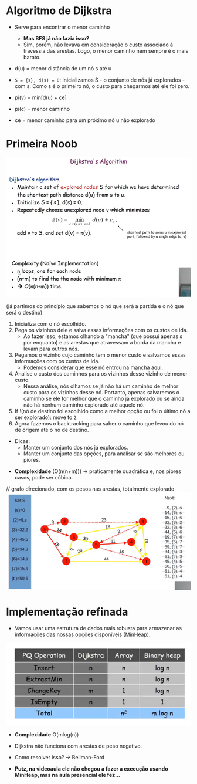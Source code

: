 # Algoritmo de Dijkstra

* Serve para encontrar o menor caminho
    * **Mas BFS já não fazia isso?**
    * Sim, porém, não levava em consideração o custo associado à travessia das arestas. Logo, o menor caminho nem sempre é o mais barato.

* d(u) = menor distância de um nó s até u
* `S = {s}, d(s) = 0`: Inicializamos S - o conjunto de nós já explorados - com s. Como s é o primeiro nó, o custo para chegarmos até ele foi zero.

* pi(v) = min[d(u) + ce]
* pi(c) = menor caminho
* ce = menor caminho para um próximo nó u não explorado

# Primeira Noob

![meh](/P2%20-%20Grafos/me%20de%20ibagens/Aula%2012%20-%20Dijkstra%20algo.png)

(já partimos do princípio que sabemos o nó que será a partida e o nó que será o destino)
1. Inicializa com o nó escolhido.
2. Pega os vizinhos dele e salva essas informações com os custos de ida.
    * Ao fazer isso, estamos olhando a "mancha" (que possui apenas s por enquanto) e as arestas que atravessam a borda da mancha e levam para outros nós.
3. Pegamos o vizinho cujo caminho tem o menor custo e salvamos essas informações com os custos de ida.
    * Podemos considerar que esse nó entrou na mancha aqui.
4. Analise o custo dos caminhos para os vizinhos desse vizinho de menor custo.
    * Nessa análise, nós olhamos se já não há um caminho de melhor custo para os vizinhos desse nó. Portanto, apenas salvaremos o caminho se ele for melhor que o caminho já explorado ou se ainda não há nenhum caminho explorado até aquele nó.
5. If !(nó de destino foi escolhido como a melhor opção ou foi o último nó a ser explorado): move to `2`.
6. Agora fazemos o backtracking para saber o caminho que levou do nó de origem até o nó de destino.

- Dicas:
    * Manter um conjunto dos nós já explorados.
    * Manter um conjunto das opções, para analisar se são melhores ou piores.

* **Complexidade** (O(n(n+m))) -> praticamente quadrática e, nos piores casos, pode ser cúbica.

// grafo direcionado, com os pesos nas arestas, totalmente explorado
![meh2](/P2%20-%20Grafos/me%20de%20ibagens/Aula%2012%20-%20Grafo%20explorado.png)

# Implementação refinada

* Vamos usar uma estrutura de dados mais robusta para armazenar as informações das nossas opções disponíveis ([MinHeap](https://www.youtube.com/watch?v=2DmK_H7IdTo)).

![yeah](/P2%20-%20Grafos/me%20de%20ibagens/Aula%2012%20-%20tabela%20de%20complexidades.png)

* **Complexidade** O(mlog(n))

* Dijkstra não funciona com arestas de peso negativo.

* Como resolver isso? -> Bellman-Ford

* **Putz, na videoaula ele não chegou a fazer a execução usando MinHeap, mas na aula presencial ele fez...**
